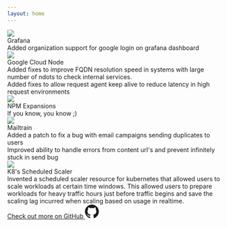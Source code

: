 ```yaml
---
layout: home
---
```

<script setup>

</script>

<div class="flex flex-col justify-center items-center p-12">
  <div class="grid auto-rows grid-cols-3 gap-4 w-3/4">
    <div class="col-span-3 md:col-span-1 row-span-1 rounded-xl bg-[var(--vp-c-default-soft)] p-4 flex flex-col justify-between">
      <div class="flex justify-between items-center mb-4">
        <div class="overflow-hidden rounded-xl">
          <img src="https://avatars.githubusercontent.com/u/7195757?s=48&v=4" />
        </div>
        <div class="text-2xl font-bold">
          Grafana
        </div>
      </div>
      <div class="leading-6">
        Added organization support for google login on grafana dashboard
      </div>
    </div>  
    <div class="col-span-3 md:col-span-1 row-span-2 rounded-xl bg-[var(--vp-c-default-soft)] p-4 flex flex-col justify-between">
      <div class="flex justify-between items-center mb-4">
        <div class="overflow-hidden rounded-xl">
          <img src="https://avatars.githubusercontent.com/u/16785467?s=48&v=4" />
        </div>
        <div class="text-2xl font-bold">
          Google Cloud Node
        </div>
      </div>
      <div>
        <div class="leading-6 mb-6">
          Added fixes to improve FQDN resolution speed in systems with large number of ndots to check internal services.
        </div>
        <div class="leading-6">
          Added fixes to allow request agent keep alive to reduce latency in high request environments
        </div>
      </div>
    </div>
    <div class="col-span-3 md:col-span-1 row-span-1 rounded-xl bg-[var(--vp-c-default-soft)] p-4 flex flex-col justify-between">
      <div class="flex justify-between items-center mb-4">
        <div class="overflow-hidden rounded-xl">
          <img src="https://avatars.githubusercontent.com/u/6078720?s=48&v=4" />
        </div>
        <div class="text-2xl font-bold">
         NPM Expansions 
        </div>
      </div>
      <div>
        <div class="leading-6">
          If you know, you know ;)
        </div>
      </div>
    </div>
    <div class="col-span-3 md:col-span-1 row-span-1 rounded-xl bg-[var(--vp-c-default-soft)] p-4">
      <div class="flex justify-between items-center mb-4">
        <div class="overflow-hidden rounded-xl">
          <img src="https://avatars.githubusercontent.com/u/26621321?s=48&v=4" />
        </div>
        <div class="text-2xl font-bold">
          Mailtrain
        </div>
      </div>
      <div>
        <div class="leading-6 mb-6">
          Added a patch to fix a bug with email campaigns sending duplicates to users
        </div>
        <div class="leading-6">
          Improved ability to handle errors from content url's and prevent infinitely stuck in send bug
        </div>
      </div>
    </div>
    <div class="col-span-3 md:col-span-1 row-span-2 rounded-xl bg-[var(--vp-c-default-soft)] p-4 flex flex-col justify-between">
      <div class="flex justify-between items-center mb-4">
        <div class="overflow-hidden rounded-xl">
          <img src="https://avatars.githubusercontent.com/u/3223296?s=48&v=4" />
        </div>
        <div class="text-xl font-bold">
          K8's Scheduled Scaler
        </div>
      </div>
      <div>
        <div class="leading-6 mb-6">
          Invented a scheduled scaler resource for kubernetes that allowed users to scale workloads at certain time windows. This allowed users to prepare workloads for heavy traffic hours just before traffic begins and save the scaling lag incurred when scaling based on usage in realtime.
        </div>
      </div>
    </div>
    <a href="https://github.com/ericuldall" class="hover:bg-[var(--vp-c-brand-1)] col-span-3 md:col-span-2 rounded-xl bg-[var(--vp-c-default-soft)] p-4 flex justify-between items-center">
      Check out more on GitHub
      <svg height="32" aria-hidden="true" viewBox="0 0 16 16" version="1.1" width="32" data-view-component="true" class="text-[var(--vp-c-text-1)]">
        <path fill="currentColor" d="M8 0c4.42 0 8 3.58 8 8a8.013 8.013 0 0 1-5.45 7.59c-.4.08-.55-.17-.55-.38 0-.27.01-1.13.01-2.2 0-.75-.25-1.23-.54-1.48 1.78-.2 3.65-.88 3.65-3.95 0-.88-.31-1.59-.82-2.15.08-.2.36-1.02-.08-2.12 0 0-.67-.22-2.2.82-.64-.18-1.32-.27-2-.27-.68 0-1.36.09-2 .27-1.53-1.03-2.2-.82-2.2-.82-.44 1.1-.16 1.92-.08 2.12-.51.56-.82 1.28-.82 2.15 0 3.06 1.86 3.75 3.64 3.95-.23.2-.44.55-.51 1.07-.46.21-1.61.55-2.33-.66-.15-.24-.6-.83-1.23-.82-.67.01-.27.38.01.53.34.19.73.9.82 1.13.16.45.68 1.31 2.69.94 0 .67.01 1.3.01 1.49 0 .21-.15.45-.55.38A7.995 7.995 0 0 1 0 8c0-4.42 3.58-8 8-8Z"></path>
      </svg>
    </a>
  </div>
</div>
